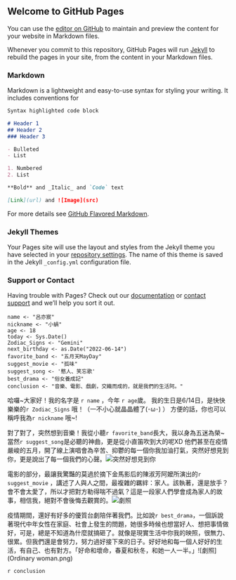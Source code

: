 ## Welcome to GitHub Pages

You can use the [editor on GitHub](https://github.com/rainflowsinyou1/rainflowsinyou1.github.io/edit/main/index.md) to maintain and preview the content for your website in Markdown files.

Whenever you commit to this repository, GitHub Pages will run [Jekyll](https://jekyllrb.com/) to rebuild the pages in your site, from the content in your Markdown files.

### Markdown

Markdown is a lightweight and easy-to-use syntax for styling your writing. It includes conventions for

```markdown
Syntax highlighted code block

# Header 1
## Header 2
### Header 3

- Bulleted
- List

1. Numbered
2. List

**Bold** and _Italic_ and `Code` text

[Link](url) and ![Image](src)
```

For more details see [GitHub Flavored Markdown](https://guides.github.com/features/mastering-markdown/).

### Jekyll Themes

Your Pages site will use the layout and styles from the Jekyll theme you have selected in your [repository settings](https://github.com/rainflowsinyou1/rainflowsinyou1.github.io/settings/pages). The name of this theme is saved in the Jekyll `_config.yml` configuration file.

### Support or Contact

Having trouble with Pages? Check out our [documentation](https://docs.github.com/categories/github-pages-basics/) or [contact support](https://support.github.com/contact) and we’ll help you sort it out.

```{r About me, message=FALSE, warning=FALSE}
name <- "呂亦宸" 
nickname <- "小蝸"
age <- 18
today <- Sys.Date()
Zodiac_Signs <- "Gemini"
next_birthday <- as.Date("2022-06-14")
favorite_band <- "五月天MayDay"
suggest_movie <- "孤味"
suggest_song <- '憨人、笑忘歌'
best_drama <- "俗女養成記" 
conclusion <- "音樂、電影、戲劇，交織而成的，就是我們的生活阿。"
```

哈囉~大家好！我的名字是 `r name` ，今年 `r age`歲。 我的生日是6/14日，是快快樂樂的`r Zodiac_Signs` 哦！（一不小心就晶晶體了(･ω･) ） 方便的話，你也可以稱呼我為`r nickname` 哦~!

對了對了，突然想到音樂！我從小聽`r favorite_band`長大，我以身為五迷為榮~ 當然`r suggest_song`是必聽的神曲，更是從小直笛吹到大的呢XD 他們甚至在疫情嚴峻的五月，開了線上演唱會為辛苦、抑鬱的每一個你我加油打氣，突然好想見到你，更是說出了每一個我們的心聲。![突然好想見到你](MAYDAY.png)

電影的部分，最讓我驚豔的莫過於摘下金馬影后的陳淑芳阿嬤所演出的`r suggest_movie` ，講述了人與人之間，最複雜的羈絆：家人。該執著，還是放手？會不會太愛了，所以才把對方勒得喘不過氣？這是一段家人們學會成為家人的故事，相信我，絕對不會後悔去觀賞的。![劇照](Lonely.png)

疫情期間，還好有好多的優質台劇陪伴著我們。比如說`r best_drama`，一個訴說著現代中年女性在家庭、社會上發生的問題，她很多時候也想當好人、想把事情做好，可是，總是不知道為什麼就搞砸了。就像是現實生活中你我的映照，很無力、很累。但我們還是會努力，努力過好接下來的日子。好好地和每一個人好好的生活，有自己、也有對方。「好命和壞命，春夏和秋冬，和她一人一半。」![劇照](Ordinary woman.png)

`r conclusion`

